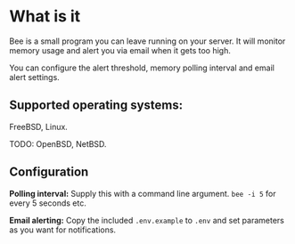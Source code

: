 # What is it

Bee is a small program you can leave running on your server. It will monitor memory usage and alert you via email when it gets too high.

You can configure the alert threshold, memory polling interval and email alert settings.

## Supported operating systems:

FreeBSD, Linux.
  
TODO: OpenBSD, NetBSD.

## Configuration

**Polling interval:** Supply this with a command line argument. `bee -i 5` for every 5 seconds etc.

**Email alerting:** Copy the included `.env.example` to `.env` and set parameters as you want for notifications.